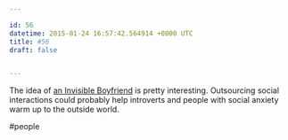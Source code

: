 ```yaml
---

id: 56
datetime: 2015-01-24 16:57:42.564914 +0000 UTC
title: #56
draft: false


---
```


The idea of [an Invisible Boyfriend](http://www.washingtonpost.com/news/the-intersect/wp/2015/01/22/i-paid-25-for-an-invisible-boyfriend-and-i-think-i-might-be-in-love/) is pretty interesting. Outsourcing social interactions could probably help introverts and people with social anxiety warm up to the outside world.

#people
